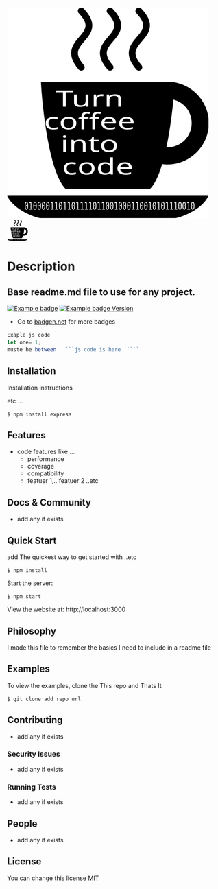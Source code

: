 [![ Logo](https://raw.githubusercontent.com/Ibrahem-moh/ReadmeFile/master/img/Turn-coffee-into-code.svg)](logo-link)
<img src="https://raw.githubusercontent.com/Ibrahem-moh/ReadmeFile/master/img/Turn-coffee-into-code.svg" width="48">
# Description

## Base readme.md file to use for any project.
[![Example badge ][example-badg-img]][example-badg-img]
[![Example badge Version][example-badg-img-version]][example-badg-img-version]

  - Go to [badgen.net](https://badgen.net/) for more badges 
  
 
```js
Exaple js code 
let one= 1;
muste be between   ```js code is here  ````
```

## Installation

Installation instructions

etc ...
```console
$ npm install express
```

## Features

  * code features like ...
    *  performance
    *  coverage
    *  compatibility
    *  featuer 1,.. featuer 2 ..etc


## Docs & Community

  *  add any if exists


## Quick Start

 add The quickest way to get started with  ..etc 

```console
$ npm install
```

  Start the server:

```console
$ npm start
```

  View the website at: http://localhost:3000

## Philosophy

I made this file to remember the basics I need to include in a readme file 

## Examples

  To view the examples, clone the This  repo and Thats It

```console
$ git clone add repo url

```

## Contributing
  *  add any if exists


### Security Issues

  *  add any if exists

### Running Tests

  *  add any if exists


## People

  *  add any if exists


## License
You can change this license
  [MIT](LICENSE)

[logo-img]: https://raw.githubusercontent.com/Ibrahem-moh/ReadmeFile/master/img/Turn-coffee-into-code.svg
[example-badg-img]: https://badgen.net/badge/Wellocme/ExamleBadge/green
[example-badg-img-version]: https://badgen.net/badge/Version/1.0/green
[logo-link]: https://example-linke.com
